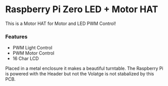 # Raspberry Pi Zero LED + Motor HAT

This is a Motor HAT for Motor and LED PWM Control!

### Features
- PWM Light Control
- PWM Motor Control
- 16 Char LCD

Placed in a metal enclosure it makes a beautiful turntable.
The Raspberry Pi is powered with the Header but not the Volatge is not stabalized by this PCB.